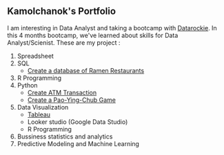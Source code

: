 ## Kamolchanok's Portfolio ##

I am interesting in Data Analyst and taking a bootcamp with [Datarockie](https://datarockie.com/).
In this 4 months bootcamp, we've learned about skills for Data Analyst/Scienist.
These are my project :

1. Spreadsheet
2. SQL  
   + [Create a database of Ramen Restaurants](https://replit.com/@tttontann/SQLHomeworkBatch6#main.sql)
3. R Programming
4. Python 
   + [Create ATM Transaction](https://datalore.jetbrains.com/view/notebook/M2WqL6U37RTJIHxnVQM1Zt)
   + [Create a Pao-Ying-Chub Game](https://datalore.jetbrains.com/view/notebook/fCLJkMA8AGY7xwNpyZUMKj)
3. Data Visualization
   + [Tableau](https://public.tableau.com/app/profile/tann3621/viz/Dashboard_Batch06/Dashboard1)
   + Looker studio (Google Data Studio)
   + R Programming
4. Bussiness statistics and analytics
5. Predictive Modeling and Machine Learning
